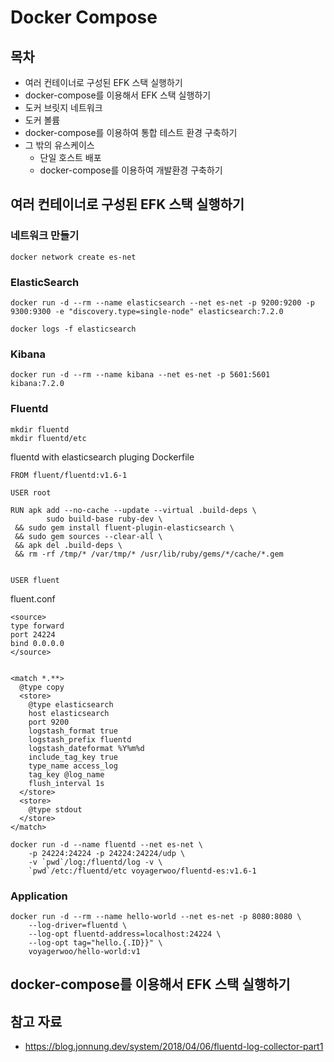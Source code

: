 # Docker Compose

## 목차
- 여러 컨테이너로 구성된 EFK 스택 실행하기
- docker-compose를 이용해서 EFK 스택 실행하기
- 도커 브릿지 네트워크
- 도커 볼륨
- docker-compose를 이용하여 통합 테스트 환경 구축하기
- 그 밖의 유스케이스
    - 단일 호스트 배포
    - docker-compose를 이용하여 개발환경 구축하기

## 여러 컨테이너로 구성된 EFK 스택 실행하기

### 네트워크 만들기
```
docker network create es-net
```

### ElasticSearch


```
docker run -d --rm --name elasticsearch --net es-net -p 9200:9200 -p 9300:9300 -e "discovery.type=single-node" elasticsearch:7.2.0
```

```
docker logs -f elasticsearch
```

### Kibana
```
docker run -d --rm --name kibana --net es-net -p 5601:5601 kibana:7.2.0
```

### Fluentd
```
mkdir fluentd
mkdir fluentd/etc
```

fluentd with elasticsearch pluging Dockerfile
```
FROM fluent/fluentd:v1.6-1

USER root

RUN apk add --no-cache --update --virtual .build-deps \
        sudo build-base ruby-dev \
 && sudo gem install fluent-plugin-elasticsearch \
 && sudo gem sources --clear-all \
 && apk del .build-deps \
 && rm -rf /tmp/* /var/tmp/* /usr/lib/ruby/gems/*/cache/*.gem


USER fluent
```


fluent.conf
```
<source>
type forward
port 24224
bind 0.0.0.0
</source>


<match *.**>
  @type copy
  <store>
    @type elasticsearch
    host elasticsearch
    port 9200
    logstash_format true
    logstash_prefix fluentd
    logstash_dateformat %Y%m%d
    include_tag_key true
    type_name access_log
    tag_key @log_name
    flush_interval 1s
  </store>
  <store>
    @type stdout
  </store>
</match>
```

```
docker run -d --name fluentd --net es-net \
    -p 24224:24224 -p 24224:24224/udp \
    -v `pwd`/log:/fluentd/log -v \
    `pwd`/etc:/fluentd/etc voyagerwoo/fluentd-es:v1.6-1
```

### Application
```
docker run -d --rm --name hello-world --net es-net -p 8080:8080 \
    --log-driver=fluentd \
    --log-opt fluentd-address=localhost:24224 \
    --log-opt tag="hello.{.ID}}" \
    voyagerwoo/hello-world:v1
```

## docker-compose를 이용해서 EFK 스택 실행하기

## 참고 자료 
- https://blog.jonnung.dev/system/2018/04/06/fluentd-log-collector-part1